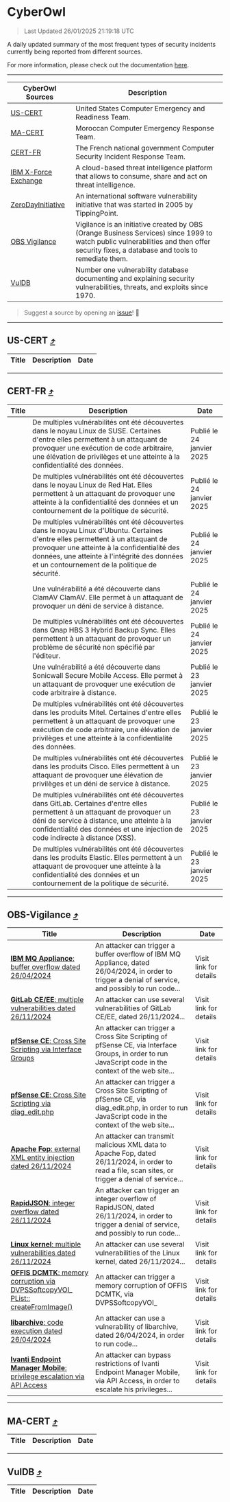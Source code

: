 
 <div id='top'></div>

# CyberOwl

 > Last Updated 26/01/2025 21:19:18 UTC
 
 A daily updated summary of the most frequent types of security incidents currently being reported from different sources.
 
 For more information, please check out the documentation [here](./docs/README.md).
 
 ---
 |CyberOwl Sources|Description|
 |---|---|
 |[US-CERT](#us-cert-arrow_heading_up)|United States Computer Emergency and Readiness Team.|
 |[MA-CERT](#ma-cert-arrow_heading_up)|Moroccan Computer Emergency Response Team.|
 |[CERT-FR](#cert-fr-arrow_heading_up)|The French national government Computer Security Incident Response Team.|
 |[IBM X-Force Exchange](#ibmcloud-arrow_heading_up)|A cloud-based threat intelligence platform that allows to consume, share and act on threat intelligence.|
 |[ZeroDayInitiative](#zerodayinitiative-arrow_heading_up)|An international software vulnerability initiative that was started in 2005 by TippingPoint.|
 |[OBS Vigilance](#obs-vigilance-arrow_heading_up)|Vigilance is an initiative created by OBS (Orange Business Services) since 1999 to watch public vulnerabilities and then offer security fixes, a database and tools to remediate them.|
 |[VulDB](#vuldb-arrow_heading_up)|Number one vulnerability database documenting and explaining security vulnerabilities, threats, and exploits since 1970.|
 
 > Suggest a source by opening an [issue](https://github.com/karimhabush/cyberowl/issues)! :raised_hands:
 ---

## US-CERT [:arrow_heading_up:](#cyberowl)

 |Title|Description|Date|
 |---|---|---|
 
 ---

## CERT-FR [:arrow_heading_up:](#cyberowl)

 |Title|Description|Date|
 |---|---|---|
 |[](https://www.cert.ssi.gouv.fr/avis/CERTFR-2025-AVI-0071/)|De multiples vulnérabilités ont été découvertes dans le noyau Linux de SUSE. Certaines d'entre elles permettent à un attaquant de provoquer une exécution de code arbitraire, une élévation de privilèges et une atteinte à la confidentialité des données.|Publié le 24 janvier 2025|
 |[](https://www.cert.ssi.gouv.fr/avis/CERTFR-2025-AVI-0070/)|De multiples vulnérabilités ont été découvertes dans le noyau Linux de Red Hat. Elles permettent à un attaquant de provoquer une atteinte à la confidentialité des données et un contournement de la politique de sécurité.|Publié le 24 janvier 2025|
 |[](https://www.cert.ssi.gouv.fr/avis/CERTFR-2025-AVI-0069/)|De multiples vulnérabilités ont été découvertes dans le noyau Linux d'Ubuntu. Certaines d'entre elles permettent à un attaquant de provoquer une atteinte à la confidentialité des données, une atteinte à l'intégrité des données et un contournement de la politique de sécurité.|Publié le 24 janvier 2025|
 |[](https://www.cert.ssi.gouv.fr/avis/CERTFR-2025-AVI-0068/)|Une vulnérabilité a été découverte dans ClamAV ClamAV. Elle permet à un attaquant de provoquer un déni de service à distance.|Publié le 24 janvier 2025|
 |[](https://www.cert.ssi.gouv.fr/avis/CERTFR-2025-AVI-0067/)|De multiples vulnérabilités ont été découvertes dans Qnap HBS 3 Hybrid Backup Sync. Elles permettent à un attaquant de provoquer un problème de sécurité non spécifié par l'éditeur.|Publié le 24 janvier 2025|
 |[](https://www.cert.ssi.gouv.fr/avis/CERTFR-2025-AVI-0066/)|Une vulnérabilité a été découverte dans Sonicwall Secure Mobile Access. Elle permet à un attaquant de provoquer une exécution de code arbitraire à distance.|Publié le 23 janvier 2025|
 |[](https://www.cert.ssi.gouv.fr/avis/CERTFR-2025-AVI-0065/)|De multiples vulnérabilités ont été découvertes dans les produits Mitel. Certaines d'entre elles permettent à un attaquant de provoquer une exécution de code arbitraire, une élévation de privilèges et une atteinte à la confidentialité des données.|Publié le 23 janvier 2025|
 |[](https://www.cert.ssi.gouv.fr/avis/CERTFR-2025-AVI-0064/)|De multiples vulnérabilités ont été découvertes dans les produits Cisco. Elles permettent à un attaquant de provoquer une élévation de privilèges et un déni de service à distance.|Publié le 23 janvier 2025|
 |[](https://www.cert.ssi.gouv.fr/avis/CERTFR-2025-AVI-0063/)|De multiples vulnérabilités ont été découvertes dans GitLab. Certaines d'entre elles permettent à un attaquant de provoquer un déni de service à distance, une atteinte à la confidentialité des données et une injection de code indirecte à distance (XSS).|Publié le 23 janvier 2025|
 |[](https://www.cert.ssi.gouv.fr/avis/CERTFR-2025-AVI-0062/)|De multiples vulnérabilités ont été découvertes dans les produits Elastic. Elles permettent à un attaquant de provoquer une atteinte à la confidentialité des données et un contournement de la politique de sécurité.|Publié le 23 janvier 2025|
 
 ---

## OBS-Vigilance [:arrow_heading_up:](#cyberowl)

 |Title|Description|Date|
 |---|---|---|
 |[<a href="https://vigilance.fr/vulnerability/IBM-MQ-Appliance-buffer-overflow-dated-26-04-2024-44157" class="noirorange"><b>IBM MQ Appliance</b>: buffer overflow dated 26/04/2024</a>](https://vigilance.fr/vulnerability/IBM-MQ-Appliance-buffer-overflow-dated-26-04-2024-44157)|An attacker can trigger a buffer overflow of IBM MQ Appliance, dated 26/04/2024, in order to trigger a denial of service, and possibly to run code...|Visit link for details|
 |[<a href="https://vigilance.fr/vulnerability/GitLab-CE-EE-multiple-vulnerabilities-dated-26-11-2024-45744" class="noirorange"><b>GitLab CE/EE</b>: multiple vulnerabilities dated 26/11/2024</a>](https://vigilance.fr/vulnerability/GitLab-CE-EE-multiple-vulnerabilities-dated-26-11-2024-45744)|An attacker can use several vulnerabilities of GitLab CE/EE, dated 26/11/2024...|Visit link for details|
 |[<a href="https://vigilance.fr/vulnerability/pfSense-CE-Cross-Site-Scripting-via-Interface-Groups-45742" class="noirorange"><b>pfSense CE</b>: Cross Site Scripting via Interface Groups</a>](https://vigilance.fr/vulnerability/pfSense-CE-Cross-Site-Scripting-via-Interface-Groups-45742)|An attacker can trigger a Cross Site Scripting of pfSense CE, via Interface Groups, in order to run JavaScript code in the context of the web site...|Visit link for details|
 |[<a href="https://vigilance.fr/vulnerability/pfSense-CE-Cross-Site-Scripting-via-diag-edit-php-45740" class="noirorange"><b>pfSense CE</b>: Cross Site Scripting via diag_edit.php</a>](https://vigilance.fr/vulnerability/pfSense-CE-Cross-Site-Scripting-via-diag-edit-php-45740)|An attacker can trigger a Cross Site Scripting of pfSense CE, via diag_edit.php, in order to run JavaScript code in the context of the web site...|Visit link for details|
 |[<a href="https://vigilance.fr/vulnerability/Apache-Fop-external-XML-entity-injection-dated-26-11-2024-45738" class="noirorange"><b>Apache Fop</b>: external XML entity injection dated 26/11/2024</a>](https://vigilance.fr/vulnerability/Apache-Fop-external-XML-entity-injection-dated-26-11-2024-45738)|An attacker can transmit malicious XML data to Apache Fop, dated 26/11/2024, in order to read a file, scan sites, or trigger a denial of service...|Visit link for details|
 |[<a href="https://vigilance.fr/vulnerability/RapidJSON-integer-overflow-dated-26-11-2024-45737" class="noirorange"><b>RapidJSON</b>: integer overflow dated 26/11/2024</a>](https://vigilance.fr/vulnerability/RapidJSON-integer-overflow-dated-26-11-2024-45737)|An attacker can trigger an integer overflow of RapidJSON, dated 26/11/2024, in order to trigger a denial of service, and possibly to run code...|Visit link for details|
 |[<a href="https://vigilance.fr/vulnerability/Linux-kernel-multiple-vulnerabilities-dated-26-11-2024-45736" class="noirorange"><b>Linux kernel</b>: multiple vulnerabilities dated 26/11/2024</a>](https://vigilance.fr/vulnerability/Linux-kernel-multiple-vulnerabilities-dated-26-11-2024-45736)|An attacker can use several vulnerabilities of the Linux kernel, dated 26/11/2024...|Visit link for details|
 |[<a href="https://vigilance.fr/vulnerability/OFFIS-DCMTK-memory-corruption-via-DVPSSoftcopyVOI-PList-createFromImage-44150" class="noirorange"><b>OFFIS DCMTK</b>: memory corruption via DVPSSoftcopyVOI_<wbr>PList::<wbr>createFromImage()</wbr></wbr></a>](https://vigilance.fr/vulnerability/OFFIS-DCMTK-memory-corruption-via-DVPSSoftcopyVOI-PList-createFromImage-44150)|An attacker can trigger a memory corruption of OFFIS DCMTK, via DVPSSoftcopyVOI_|Visit link for details|
 |[<a href="https://vigilance.fr/vulnerability/libarchive-code-execution-dated-26-04-2024-44149" class="noirorange"><b>libarchive</b>: code execution dated 26/04/2024</a>](https://vigilance.fr/vulnerability/libarchive-code-execution-dated-26-04-2024-44149)|An attacker can use a vulnerability of libarchive, dated 26/04/2024, in order to run code...|Visit link for details|
 |[<a href="https://vigilance.fr/vulnerability/Ivanti-Endpoint-Manager-Mobile-privilege-escalation-via-API-Access-41846" class="noirorange"><b>Ivanti Endpoint Manager Mobile</b>: privilege escalation via API Access</a>](https://vigilance.fr/vulnerability/Ivanti-Endpoint-Manager-Mobile-privilege-escalation-via-API-Access-41846)|An attacker can bypass restrictions of Ivanti Endpoint Manager Mobile, via API Access, in order to escalate his privileges...|Visit link for details|
 
 ---

## MA-CERT [:arrow_heading_up:](#cyberowl)

 |Title|Description|Date|
 |---|---|---|
 
 ---

## VulDB [:arrow_heading_up:](#cyberowl)

 |Title|Description|Date|
 |---|---|---|
 